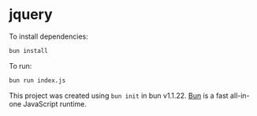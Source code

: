 # jquery

To install dependencies:

```bash
bun install
```

To run:

```bash
bun run index.js
```

This project was created using `bun init` in bun v1.1.22. [Bun](https://bun.sh) is a fast all-in-one JavaScript runtime.
